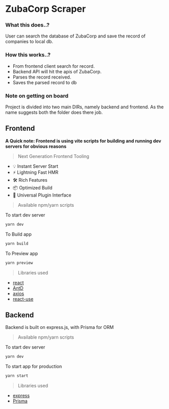 # ZubaCorp Scraper

### What this does..?

User can search the database of ZubaCorp and save the record of companies to local db.

### How this works..?

- From frontend client search for record.
- Backend API will hit the apis of ZubaCorp.
- Parses the record received.
- Saves the parsed record to db

### Note on getting on board

Project is divided into two main DIRs, namely backend and frontend.
As the name suggests both the folder does there job.

## Frontend

**A Quick note: Frontend is using vite scripts for building and running dev servers for obvious reasons**

> Next Generation Frontend Tooling

- 💡 Instant Server Start
- ⚡️ Lightning Fast HMR
- 🛠️ Rich Features
- 📦 Optimized Build
- 🔩 Universal Plugin Interface

> Available npm/yarn scripts

To start dev server

```bash
yarn dev
```

To Build app

```bash
yarn build
```

To Preview app

```bash
yarn preview
```

> Libraries used

- [react](https://reactjs.org/)
- [AntD](https://ant.design/)
- [axios](https://github.com/axios/axios)
- [react-use](https://github.com/streamich/react-use)

## Backend

Backend is built on express.js, with Prisma for ORM

> Available npm/yarn scripts

To start dev server

```bash
yarn dev
```

To start app for production

```bash
yarn start
```

> Libraries used

- [express](https://expressjs.com/)
- [Prisma](https://www.prisma.io/)
